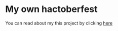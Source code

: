 # My own hactoberfest 
You can read about my this project by clicking [here](https://goo.gl/cLHwPL)


